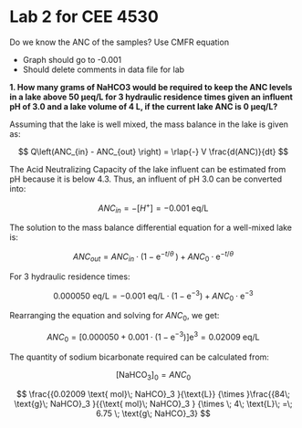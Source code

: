 # Lab 2 for CEE 4530

Do we know the ANC of the samples? Use CMFR equation

- Graph should go to -0.001
- Should delete comments in data file for lab

<b> 1. How many grams of NaHCO3 would be required to keep the ANC levels in a lake above 50 μeq/L for 3 hydraulic residence times given an influent pH of 3.0 and a lake volume of 4 L, if the current lake ANC is 0 μeq/L?</b>

Assuming that the lake is well mixed, the mass balance in the lake is given as:

$$ Q\left(ANC_{in}  - ANC_{out} \right) =  \rlap{-} V \frac{d(ANC)}{dt} $$

The Acid Neutralizing Capacity of the lake influent can be estimated from pH because it is below 4.3. Thus, an influent of pH 3.0 can be converted into:

$$ANC_{in} = -\left[H^+ \right] = -0.001 \text{ eq/L}$$

The solution to the mass balance differential equation for a well-mixed lake is:

$$ANC_{out} = ANC_{in} \cdot \left(1 - {\mathop{e}\nolimits^{-t/\theta\;}} \right)+ ANC_{0} \cdot {\mathop{e}\nolimits^{-t/\theta}}$$

For 3 hydraulic residence times:

$$0.000050 \text{ eq/L} = -0.001 \text{ eq/L} \cdot \left(1 - {\mathop{e}\nolimits^{-3}} \right)+ ANC_{0} \cdot {\mathop{e}\nolimits^{-3}}$$

Rearranging the equation and solving for $ANC_{0}$, we get:

$$ {ANC}_{{0}} =\left[{0.000050}+{0.001}\cdot \left(1-{\mathop{e}\nolimits^{-3}} \right)\right]{\mathop{e}\nolimits^{3}} =  0.02009 \text{ eq/L} $$

The quantity of sodium bicarbonate required can be calculated from:

$$ [\text{NaHCO}_3]_{0} = ANC_{0} $$

$$ \frac{{0.02009 \text{ mol}\; NaHCO}_3 }{\text{L}} {\times }\frac{{84\; \text{g}\; NaHCO}_3 }{{\text{ mol}\; NaHCO}_3 } {\times \; 4\; \text{L}\; =\; 6.75 \; \text{g\; NaHCO}_3} $$
